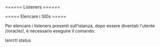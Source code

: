 ====== Listeners ======

===== Elencare i SIDs =====

Per elencare i listeners presenti sull'istanza, dopo essere diventati l'utente //oracle//, è necessario eseguire il comando:

  lsnrctl status
